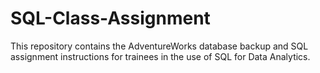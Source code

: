 # SQL-Class-Assignment
This repository contains the AdventureWorks database backup and SQL assignment instructions for trainees in the use of SQL for Data Analytics.
